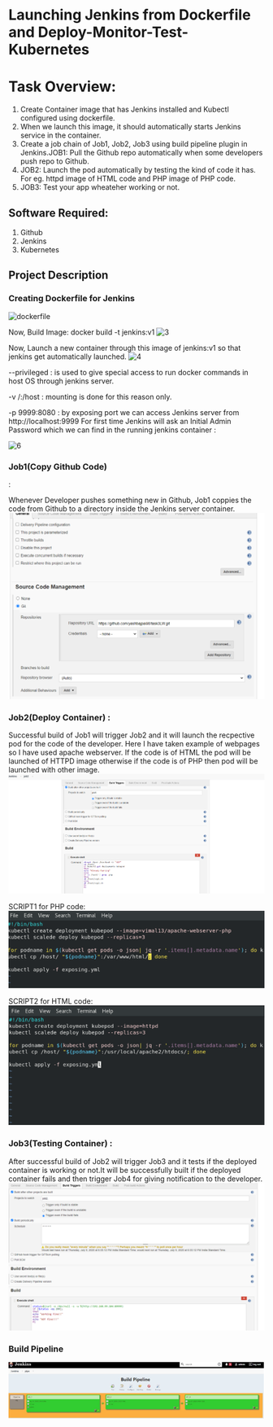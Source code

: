 
<h1>Launching Jenkins from Dockerfile and Deploy-Monitor-Test-Kubernetes</h1>
<h1>Task Overview:</h1>
<ol>
<li>Create Container image that has Jenkins installed and Kubectl configured using dockerfile.</li>
<li>When we launch this image, it should automatically starts Jenkins service in the container.</li>
<li>Create a job chain of Job1, Job2, Job3 using build pipeline plugin in Jenkins.</li.
<li>JOB1: Pull the Github repo automatically when some developers push repo to Github.</li>
<li> JOB2: Launch the pod automatically by testing the kind of code it has. For eg. httpd image of HTML code and PHP image of PHP code.
<li> JOB3: Test your app wheateher working or not.</li>
</ol>

<h2>Software Required:</h2>
<ol>
<li>Github</li>
<li>Jenkins</li>
<li>Kubernetes</li>
</ol>

<h2>Project Description</h2>
<h3>Creating Dockerfile for Jenkins</h3>
 
![dockerfile](https://raw.githubusercontent.com/yashbajpai98/task2LW/master/task2-images/dockerfile.PNG)

Now, Build Image: docker build -t jenkins:v1
 ![3](https://raw.githubusercontent.com/yashbajpai98/task2LW/master/task2-images/3.PNG)
 
Now, Launch a new container through this image of jenkins:v1 so that jenkins get automatically launched.
 ![4](https://raw.githubusercontent.com/yashbajpai98/task2LW/master/task2-images/4.PNG)
 
 --privileged : is used to give special access to run docker commands in host OS through jenkins server.

-v /:/host : mounting is done for this reason only.

-p 9999:8080 :  by exposing port we can access Jenkins server from http://localhost:9999
For first time Jenkins will ask an Initial Admin Password which we can find in the running jenkins container :

 ![6](https://raw.githubusercontent.com/yashbajpai98/task2LW/master/task2-images/6.PNG)
 
 <h3>Job1(Copy Github Code)</h3> :

Whenever Developer pushes something new in Github, Job1 coppies the code from Github to a directory inside the Jenkins server container.
 ![job1](https://raw.githubusercontent.com/yashbajpai98/task3LW/master/task3-images/job1.PNG)
 
<h3> Job2(Deploy Container) :</h3>

Successful build of Job1 will trigger Job2 and it will launch the recpective pod for the code of the developer. Here I have taken example of webpages so I have used apache webserver. If the code is of HTML the pod will be launched of HTTPD image otherwise if the code is of PHP then pod will be launched with other image.
 ![job2](https://raw.githubusercontent.com/yashbajpai98/task3LW/master/task3-images/job2.PNG)

SCRIPT1 for PHP code:<br>
 ![scp1](https://raw.githubusercontent.com/yashbajpai98/task3LW/master/task3-images/script2.PNG)
 
 SCRIPT2 for HTML code:<br>
 ![scp2](https://raw.githubusercontent.com/yashbajpai98/task3LW/master/task3-images/script1.PNG)
 



<h3>Job3(Testing Container) :</h3>

After successful build of Job2 will trigger Job3 and it tests if the deployed container is working or not.It will be successfully built if the deployed container fails and then trigger Job4 for giving notification to the developer.
 ![job3](https://raw.githubusercontent.com/yashbajpai98/task3LW/master/task3-images/job3.PNG)

<h3>Build Pipeline</h3>

 ![pipe](https://raw.githubusercontent.com/yashbajpai98/task3LW/master/task3-images/pipeline.PNG)

 
